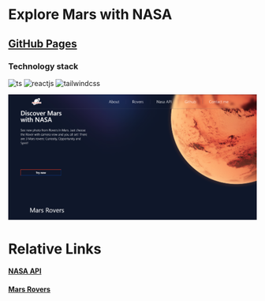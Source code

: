 # Explore Mars with NASA

## [GitHub Pages](https://wordllban.github.io/react-mars-rovers/)

### Technology stack
![ts](https://img.shields.io/badge/TypeScript-007ACC?style=for-the-badge&logo=typescript&logoColor=white "TypeScript Badge")
![reactjs](https://img.shields.io/badge/React-20232A?style=for-the-badge&logo=react&logoColor=61DAFB "React.js Badge")
![tailwindcss](https://img.shields.io/badge/Tailwind_CSS-38B2AC?style=for-the-badge&logo=tailwind-css&logoColor=white "TailwindCSS Badge")

![project's first screen](https://github.com/Wordllban/react-mars-rovers/blob/main/readme/image_2022-05-19_00-28-05.png)

# Relative Links

#### [NASA API](https://api.nasa.gov)
#### [Mars Rovers](https://en.wikipedia.org/wiki/Mars_rover)
